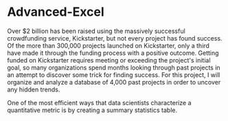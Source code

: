 # Advanced-Excel

Over $2 billion has been raised using the massively successful crowdfunding service, Kickstarter, but not every project has found success. Of the more than 300,000 projects launched on Kickstarter, only a third have made it through the funding process with a positive outcome.
Getting funded on Kickstarter requires meeting or exceeding the project's initial goal, so many organizations spend months looking through past projects in an attempt to discover some trick for finding success. For this project, I will organize and analyze a database of 4,000 past projects in order to uncover any hidden trends.

One of the most efficient ways that data scientists characterize a quantitative metric is by creating a summary statistics table.

